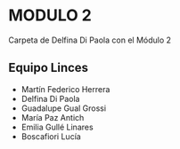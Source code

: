 # MODULO 2
Carpeta de Delfina Di Paola con el Módulo 2
## Equipo Linces

* Martín Federico Herrera
* Delfina Di Paola
* Guadalupe Gual Grossi
* María Paz Antich
* Emilia Gullé Linares
* Boscafiori Lucía 
